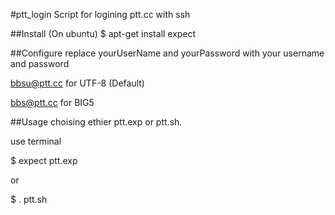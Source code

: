 #ptt_login
Script for logining ptt.cc with ssh

##Install (On ubuntu)
$ apt-get install expect

##Configure
replace yourUserName and yourPassword with your username and password

bbsu@ptt.cc for UTF-8 (Default)

bbs@ptt.cc for BIG5

##Usage
choising ethier ptt.exp or ptt.sh.

use terminal

$ expect ptt.exp

or

$ . ptt.sh

